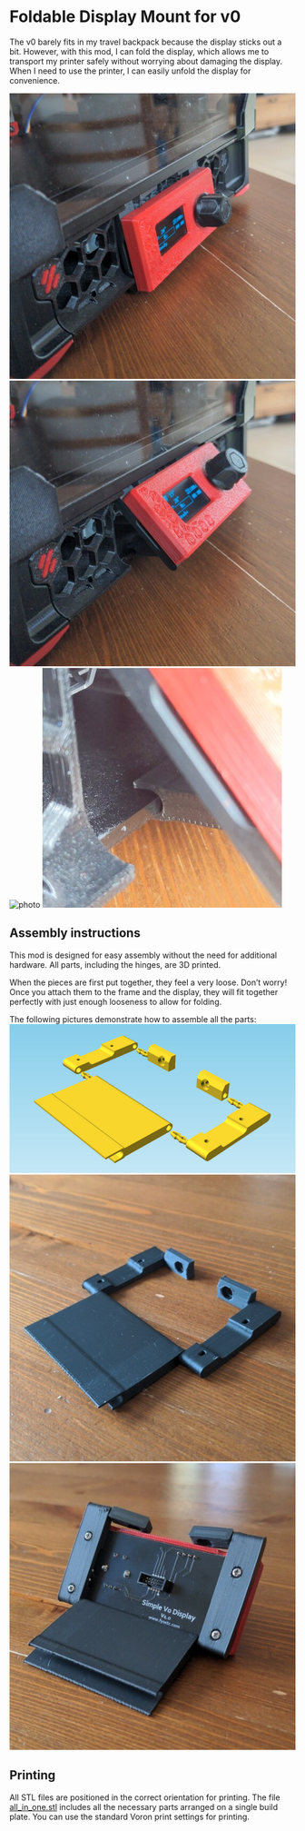 # Foldable Display Mount for v0

The v0 barely fits in my travel backpack because the display sticks
out a bit.  However, with this mod, I can fold the display, which
allows me to transport my printer safely without worrying about
damaging the display.  When I need to use the printer, I can easily
unfold the display for convenience.

![photo](./Images/mounted_closed.jpg)
![photo](./Images/mounted_open.jpg)
![photo](./Images/unfold_use_fold.gif)
![photo](./Images/open_position_holder.jpg)

## Assembly instructions

This mod is designed for easy assembly without the need for additional
hardware.  All parts, including the hinges, are 3D printed.

When the pieces are first put together, they feel a very loose.  Don’t
worry! Once you attach them to the frame and the display, they will
fit together perfectly with just enough looseness to allow for
folding.

The following pictures demonstrate how to assemble all the parts:
![photo](./Images/assembly_instructions.png)
![photo](./Images/assembled.jpg)
![photo](./Images/assembled_with_display.jpg)

## Printing

All STL files are positioned in the correct orientation for printing.
The file [all\_in\_one.stl](STL/all_in_one.stl) includes all the
necessary parts arranged on a single build plate.  You can use the
standard Voron print settings for printing.


